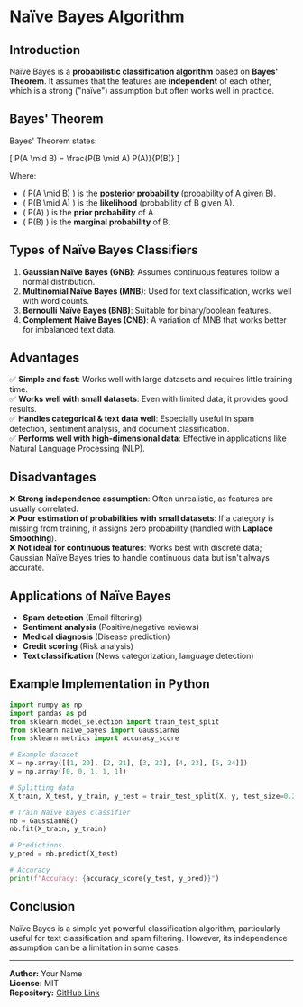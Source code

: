 # Naïve Bayes Algorithm

## Introduction
Naïve Bayes is a **probabilistic classification algorithm** based on **Bayes' Theorem**. It assumes that the features are **independent** of each other, which is a strong ("naïve") assumption but often works well in practice.

## Bayes' Theorem
Bayes' Theorem states:

\[
P(A \mid B) = \frac{P(B \mid A) P(A)}{P(B)}
\]

Where:
- \( P(A \mid B) \) is the **posterior probability** (probability of A given B).
- \( P(B \mid A) \) is the **likelihood** (probability of B given A).
- \( P(A) \) is the **prior probability** of A.
- \( P(B) \) is the **marginal probability** of B.

## Types of Naïve Bayes Classifiers
1. **Gaussian Naïve Bayes (GNB)**: Assumes continuous features follow a normal distribution.
2. **Multinomial Naïve Bayes (MNB)**: Used for text classification, works well with word counts.
3. **Bernoulli Naïve Bayes (BNB)**: Suitable for binary/boolean features.
4. **Complement Naïve Bayes (CNB)**: A variation of MNB that works better for imbalanced text data.

## Advantages
✅ **Simple and fast**: Works well with large datasets and requires little training time.  
✅ **Works well with small datasets**: Even with limited data, it provides good results.  
✅ **Handles categorical & text data well**: Especially useful in spam detection, sentiment analysis, and document classification.  
✅ **Performs well with high-dimensional data**: Effective in applications like Natural Language Processing (NLP).  

## Disadvantages
❌ **Strong independence assumption**: Often unrealistic, as features are usually correlated.  
❌ **Poor estimation of probabilities with small datasets**: If a category is missing from training, it assigns zero probability (handled with **Laplace Smoothing**).  
❌ **Not ideal for continuous features**: Works best with discrete data; Gaussian Naïve Bayes tries to handle continuous data but isn't always accurate.  

## Applications of Naïve Bayes
- **Spam detection** (Email filtering)
- **Sentiment analysis** (Positive/negative reviews)
- **Medical diagnosis** (Disease prediction)
- **Credit scoring** (Risk analysis)
- **Text classification** (News categorization, language detection)

## Example Implementation in Python
```python
import numpy as np
import pandas as pd
from sklearn.model_selection import train_test_split
from sklearn.naive_bayes import GaussianNB
from sklearn.metrics import accuracy_score

# Example dataset
X = np.array([[1, 20], [2, 21], [3, 22], [4, 23], [5, 24]])
y = np.array([0, 0, 1, 1, 1])

# Splitting data
X_train, X_test, y_train, y_test = train_test_split(X, y, test_size=0.2, random_state=42)

# Train Naïve Bayes classifier
nb = GaussianNB()
nb.fit(X_train, y_train)

# Predictions
y_pred = nb.predict(X_test)

# Accuracy
print(f"Accuracy: {accuracy_score(y_test, y_pred)}")
```

## Conclusion
Naïve Bayes is a simple yet powerful classification algorithm, particularly useful for text classification and spam filtering. However, its independence assumption can be a limitation in some cases.

---
**Author:** Your Name  
**License:** MIT  
**Repository:** [GitHub Link](https://github.com/your-repo)  


